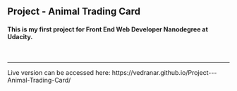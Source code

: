 <h2>Project - Animal Trading Card</h2>

<h4>This is my first project for Front End Web Developer Nanodegree at Udacity.</h4>
<br>
<hr>
<p>Live version can be accessed here: https://vedranar.github.io/Project---Animal-Trading-Card/ </p>
